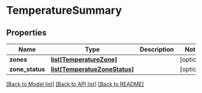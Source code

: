 # TemperatureSummary

## Properties
Name | Type | Description | Notes
------------ | ------------- | ------------- | -------------
**zones** | [**list[TemperatureZone]**](TemperatureZone.md) |  | [optional] 
**zone_status** | [**list[TemperatueZoneStatus]**](TemperatueZoneStatus.md) |  | [optional] 

[[Back to Model list]](../README.md#documentation-for-models) [[Back to API list]](../README.md#documentation-for-api-endpoints) [[Back to README]](../README.md)

